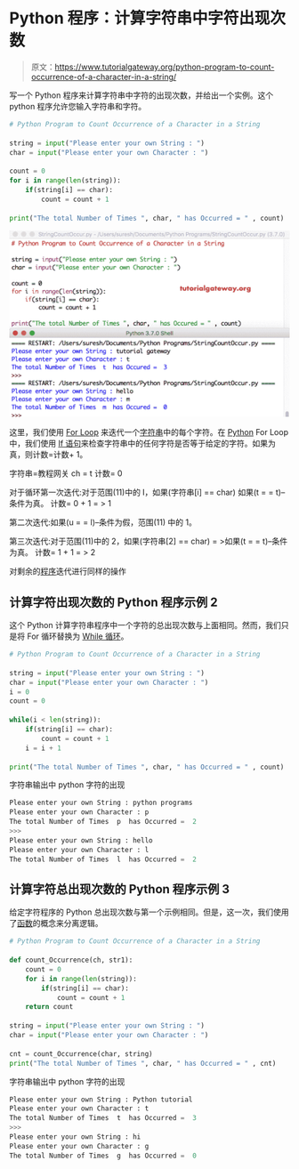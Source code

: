 # Python 程序：计算字符串中字符出现次数

> 原文：<https://www.tutorialgateway.org/python-program-to-count-occurrence-of-a-character-in-a-string/>

写一个 Python 程序来计算字符串中字符的出现次数，并给出一个实例。这个 python 程序允许您输入字符串和字符。

```py
# Python Program to Count Occurrence of a Character in a String

string = input("Please enter your own String : ")
char = input("Please enter your own Character : ")

count = 0
for i in range(len(string)):
    if(string[i] == char):
        count = count + 1

print("The total Number of Times ", char, " has Occurred = " , count)
```

![Python Program to Count Occurrence of a Character in a String 1](img/21ac184e97a1dc9ee5aea152c9f06dac.png)

这里，我们使用 [For Loop](https://www.tutorialgateway.org/python-for-loop/) 来迭代一个[字符串](https://www.tutorialgateway.org/python-string/)中的每个字符。在 [Python](https://www.tutorialgateway.org/python-tutorial/) For Loop 中，我们使用 [If 语句](https://www.tutorialgateway.org/python-if-statement/)来检查字符串中的任何字符是否等于给定的字符。如果为真，则计数=计数+ 1。

字符串=教程网关
ch = t
计数= 0

对于循环第一次迭代:对于范围(11)中的 I，如果(字符串[i] == char)
如果(t = = t)–条件为真。
计数= 0 + 1 = > 1

第二次迭代:如果(u = = l)–条件为假，范围(11)
中的 1。

第三次迭代:对于范围(11)中的 2，如果(字符串[2] == char) = >如果(t = = t)–条件为真。
计数= 1 + 1 = > 2

对剩余的[程序](https://www.tutorialgateway.org/python-programming-examples/)迭代进行同样的操作

## 计算字符出现次数的 Python 程序示例 2

这个 Python 计算字符串程序中一个字符的总出现次数与上面相同。然而，我们只是将 For 循环替换为 [While 循环](https://www.tutorialgateway.org/python-while-loop/)。

```py
# Python Program to Count Occurrence of a Character in a String

string = input("Please enter your own String : ")
char = input("Please enter your own Character : ")
i = 0
count = 0

while(i < len(string)):
    if(string[i] == char):
        count = count + 1
    i = i + 1

print("The total Number of Times ", char, " has Occurred = " , count)
```

字符串输出中 python 字符的出现

```py
Please enter your own String : python programs
Please enter your own Character : p
The total Number of Times  p  has Occurred =  2
>>> 
Please enter your own String : hello
Please enter your own Character : l
The total Number of Times  l  has Occurred =  2
```

## 计算字符总出现次数的 Python 程序示例 3

给定字符程序的 Python 总出现次数与第一个示例相同。但是，这一次，我们使用了[函数](https://www.tutorialgateway.org/functions-in-python/)的概念来分离逻辑。

```py
# Python Program to Count Occurrence of a Character in a String

def count_Occurrence(ch, str1):
    count = 0
    for i in range(len(string)):
        if(string[i] == char):
            count = count + 1
    return count

string = input("Please enter your own String : ")
char = input("Please enter your own Character : ")

cnt = count_Occurrence(char, string)
print("The total Number of Times ", char, " has Occurred = " , cnt)
```

字符串输出中 python 字符的出现

```py
Please enter your own String : Python tutorial
Please enter your own Character : t
The total Number of Times  t  has Occurred =  3
>>> 
Please enter your own String : hi
Please enter your own Character : g
The total Number of Times  g  has Occurred =  0
```